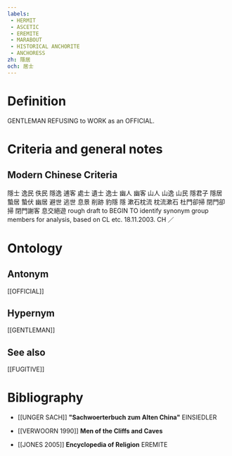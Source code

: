 ```yaml
---
labels: 
 - HERMIT
 - ASCETIC
 - EREMITE
 - MARABOUT
 - HISTORICAL ANCHORITE
 - ANCHORESS
zh: 隱居
och: 居士
---
```


# Definition
GENTLEMAN REFUSING to WORK as an OFFICIAL.
# Criteria and general notes
## Modern Chinese Criteria
隱士
逸民
佚民
隱逸
逋客
處士
遺士
逸士
幽人
幽客
山人
山逸
山民
隱君子
隱居
蟄居
蟄伏
幽居
避世
逃世
息景
削跡
豹隱
隱
漱石枕流
枕流漱石
杜門卻掃
閉門卻掃
閉門謝客
息交絕遊
rough draft to BEGIN TO identify synonym group members for analysis, based on CL etc. 18.11.2003. CH ／
# Ontology

## Antonym
[[OFFICIAL]]
## Hypernym
[[GENTLEMAN]]
## See also
[[FUGITIVE]]
# Bibliography
- [[UNGER SACH]]
**"Sachwoerterbuch zum Alten China"** 
EINSIEDLER
- [[VERWOORN 1990]]
**Men of the Cliffs and Caves** 

- [[JONES 2005]]
**Encyclopedia of Religion** 
EREMITE